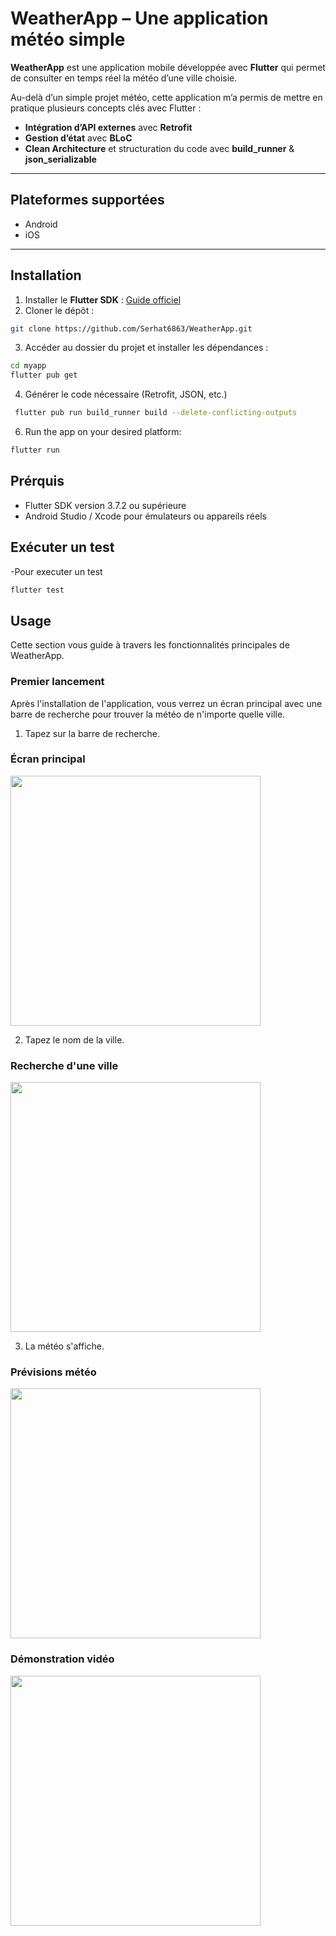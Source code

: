 # WeatherApp – Une application météo simple

**WeatherApp** est une application mobile développée avec **Flutter** qui permet de consulter en temps réel la météo d’une ville choisie.  

Au-delà d’un simple projet météo, cette application m’a permis de mettre en pratique plusieurs concepts clés avec Flutter :  

-  **Intégration d’API externes** avec **Retrofit**  
-  **Gestion d’état** avec **BLoC**  
-  **Clean Architecture** et structuration du code avec **build_runner** & **json_serializable**  

---

## Plateformes supportées

- Android  
- iOS  

---

## Installation

1. Installer le **Flutter SDK** : [Guide officiel](https://flutter.dev/docs/get-started/install)  
2. Cloner le dépôt :  
```bash
git clone https://github.com/Serhat6863/WeatherApp.git
```
3. Accéder au dossier du projet et installer les dépendances :
```bash
cd myapp
flutter pub get
```
4. Générer le code nécessaire (Retrofit, JSON, etc.)
```bash
 flutter pub run build_runner build --delete-conflicting-outputs
```
6. Run the app on your desired platform:
```bash
flutter run
```


## Prérquis 
- Flutter SDK version 3.7.2 ou supérieure
- Android Studio / Xcode pour émulateurs ou appareils réels

## Exécuter un test
-Pour executer un test 
```bash
flutter test
```


## Usage

Cette section vous guide à travers les fonctionnalités principales de WeatherApp.

### Premier lancement
Après l'installation de l'application, vous verrez un écran principal avec une barre de recherche pour trouver la météo de n'importe quelle ville.  

1. Tapez sur la barre de recherche.

### Écran principal
<img src="screenshots/home_screen.png" width="400" />

2. Tapez le nom de la ville.

### Recherche d'une ville
<img src="screenshots/home_screen_sugest.png" width="400" />

3. La météo s'affiche.

### Prévisions météo
<img src="screenshots/home_screen_result.png" width="400" />

### Démonstration vidéo
<img src="screenshots/home_screen_video_gif.gif" width="400" />









